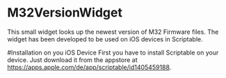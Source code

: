 # M32VersionWidget
This small widget looks up the newest version of M32 Firmware files. The widget has been developed to be used on iOS devices in Scriptable.

#Installation on you iOS Device
First you have to install Scriptable on your device. Just download it from the appstore at https://apps.apple.com/de/app/scriptable/id1405459188.

